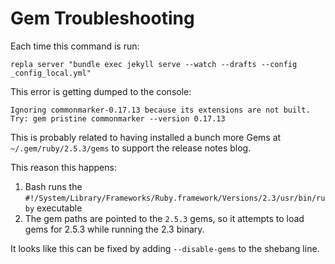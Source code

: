 # Gem Troubleshooting

Each time this command is run:

    repla server "bundle exec jekyll serve --watch --drafts --config _config_local.yml"

This error is getting dumped to the console:

    Ignoring commonmarker-0.17.13 because its extensions are not built. Try: gem pristine commonmarker --version 0.17.13

This is probably related to having installed a bunch more Gems at `~/.gem/ruby/2.5.3/gems` to support the release notes blog.

This reason this happens:

1. Bash runs the `#!/System/Library/Frameworks/Ruby.framework/Versions/2.3/usr/bin/ruby` executable
2. The gem paths are pointed to the `2.5.3` gems, so it attempts to load gems for 2.5.3 while running the 2.3 binary.

It looks like this can be fixed by adding `--disable-gems` to the shebang line.
